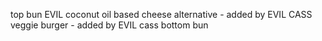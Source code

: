 top bun
EVIL coconut oil based cheese alternative - added by EVIL CASS
veggie burger - added by EVIL cass
bottom bun